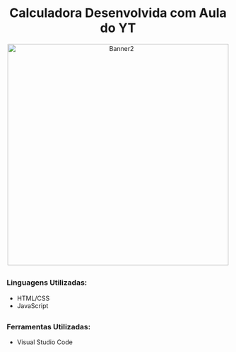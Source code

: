 <div align="center">
  <h1>Calculadora Desenvolvida com Aula do YT</h1>
  <img height="500" width="500" src="https://user-images.githubusercontent.com/101257752/226151055-447e4b76-a754-4959-8f88-52c0265b03f3.PNG" alt="Banner2"></img>
</div>
  
  ##
### Linguagens Utilizadas:
<ul>
  <li>HTML/CSS</li>
  <li>JavaScript</li>
</ul>

  ##
<h3>Ferramentas Utilizadas:</h3>
<ul>
  <li>Visual Studio Code</li>


